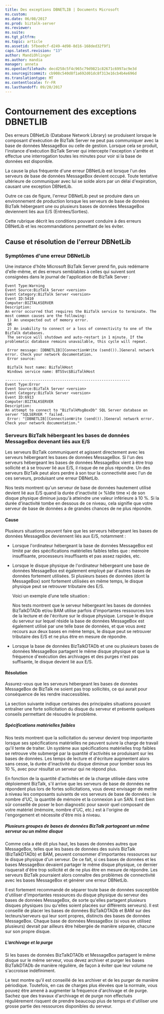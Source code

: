 ```yaml
---
title: Des exceptions DBNETLIB | Documents Microsoft
ms.custom: 
ms.date: 06/08/2017
ms.prod: biztalk-server
ms.reviewer: 
ms.suite: 
ms.tgt_pltfrm: 
ms.topic: article
ms.assetid: 5fbee0cf-d249-4d98-8d16-168ded32f9f1
caps.latest.revision: "13"
author: MandiOhlinger
ms.author: mandia
manager: anneta
ms.openlocfilehash: decd258c5f4c965c79d9821c82671c6997ac9e3d
ms.sourcegitcommit: cb908c540d8f1a692d01dc8f313e16cb4b4e696d
ms.translationtype: MT
ms.contentlocale: fr-FR
ms.lasthandoff: 09/20/2017
---
```

# <a name="avoiding-dbnetlib-exceptions"></a>Contournement des exceptions DBNETLIB
Des erreurs DBNetLib (Database Network Library) se produisent lorsque le composant d'exécution de BizTalk Server ne peut pas communiquer avec la base de données MessageBox ou celle de gestion. Lorsque cela se produit, l'instance d'exécution BizTalk Server qui intercepte l'exception s'arrête et effectue une interrogation toutes les minutes pour voir si la base de données est disponible.  
  
 La cause la plus fréquente d'une erreur DBNetLib est lorsque l'un des serveurs de base de données MessageBox devient occupé. Toute tentative ultérieure de communiquer avec lui se solde alors par un délai d'expiration, causant une exception DBNetLib.  
  
 Outre ce cas de figure, l'erreur DBNetLib peut se produire dans un environnement de production lorsque les serveurs de base de données BizTalk hébergeant une ou plusieurs bases de données MessageBox  deviennent liés aux E/S (Entrées/Sorties).  
  
 Cette rubrique décrit les conditions pouvant conduire à des erreurs DBNetLib et les recommandations permettant de les éviter.  
  
## <a name="cause-and-resolution-for-the-dbnetlib-error"></a>Cause et résolution de l'erreur DBNetLib  
  
### <a name="symptoms-of-a-dbnetlib-error"></a>Symptômes d'une erreur DBNetLib  
 Une instance d'hôte Microsoft BizTalk Server prend fin, puis redémarre d'elle-même, et des erreurs semblables à celles qui suivent sont consignées dans le journal de l'application de BizTalk Server :  
  
```  
Event Type:Warning  
Event Source:BizTalk Server <version>  
Event Category:BizTalk Server <version>   
Event ID:5410  
Computer:BIZTALKSERVER  
Description:  
An error occurred that requires the BizTalk service to terminate. The most common causes are the following:  
 1) An unexpected out of memory error.  
 OR  
 2) An inability to connect or a loss of connectivity to one of the BizTalk databases.   
 The service will shutdown and auto-restart in 1 minute. If the problematic database remains unavailable, this cycle will repeat.  
  
 Error message: [DBNETLIB][ConnectionWrite (send()).]General network error. Check your network documentation.  
 Error source:    
  
 BizTalk host name: BizTalkHost  
 Windows service name: BTSSvc$BizTalkHost   
  
---------------------------------------------------------  
Event Type:Error  
Event Source:BizTalk Server <version>  
Event Category:BizTalk Server <version>   
Event ID:6913  
Computer:BIZTALKSERVER  
Description:  
An attempt to connect to "BizTalkMsgBoxDb" SQL Server database on server "SQLSERVER " failed.  
 Error: "[DBNETLIB][ConnectionWrite (send()).]General network error. Check your network documentation."  
```  
  
### <a name="biztalk-database-servers-hosting-messagebox-databases-becoming-io-bound"></a>Serveurs BizTalk hébergeant les bases de données MessageBox devenant liés aux E/S  
 Les serveurs BizTalk communiquent et agissent directement avec les serveurs hébergeant les bases de données MessageBox. Si l'un des serveurs hébergeant les bases de données MessageBox vient à être trop sollicité et à se trouver lié aux E/S, il risque de ne plus répondre. Un des serveurs BizTalk peut alors perdre à son tour la connectivité avec l'un de ces serveurs, produisant une erreur DBNetLib.  
  
 Nos tests montrent qu'un serveur de base de données hautement utilisé devient lié aux E/S quand la durée d'inactivité (« %Idle time ») de son disque physique diminue jusqu'à atteindre une valeur inférieure à 10 %. Si la durée d'inactivité tombe en dessous de ce niveau, cela signifie que votre serveur de base de données a de grandes chances de ne plus répondre.  
  
#### <a name="cause"></a>Cause  
 Plusieurs situations peuvent faire que les serveurs hébergeant les bases de données MessageBox deviennent liés aux E/S, notamment :  
  
-   Lorsque l'ordinateur hébergeant la base de données MessageBox est limité par des spécifications matérielles faibles telles que : mémoire insuffisante, processeurs insuffisants et pas assez rapides, etc.  
  
-   Lorsque le disque physique de l'ordinateur hébergeant une base de données MessageBox est également employé par d'autres bases de données fortement utilisées. Si plusieurs bases de données (dont la MessageBox) sont fortement utilisées en même temps, le disque physique peut se retrouver tributaire des E/S.  
  
     Voici un exemple d’une telle situation :  
  
     Nos tests montrent que le serveur hébergeant les bases de données BizTalkDTADb et/ou BAM utilise parfois d'importantes ressources lors de la lecture et de l'écriture sur le disque physique. Lorsque le disque du serveur sur lequel réside la base de données MessageBox est également utilisé par une telle base de données, et que vous avez recours aux deux bases en même temps, le disque peut se retrouver tributaire des E/S et ne plus être en mesure de répondre.  
  
-   Lorsque la base de données BizTalkDTADb et une ou plusieurs bases de données MessageBox partagent le même disque physique et que la fréquence d'exécution des archivages et des purges n'est pas suffisante, le disque devient lié aux E/S.  
  
#### <a name="resolution"></a>Résolution  
 Assurez-vous que les serveurs hébergeant les bases de données MessageBox de BizTalk ne soient pas trop sollicités, ce qui aurait pour conséquence de les rendre inaccessibles.  
  
 La section suivante indique certaines des principales situations pouvant entraîner une forte sollicitation du disque du serveur et présente quelques conseils permettant de résoudre le problème.  
  
##### <a name="low-hardware-specs"></a>Spécifications matérielles faibles  
 Nos tests montrent que la sollicitation du serveur devient trop importante lorsque ses spécifications matérielles ne peuvent suivre la charge de travail qu'il tente de traiter. Un système aux spécifications matérielles trop faibles se retrouve vite submergé par la quantité d'activités se produisant sur les bases de données. Les temps de lecture et d'écriture augmentent alors sans cesse, la durée d'inactivité du disque diminue pour tomber sous les 10 %, avec pour résultat un serveur qui ne répond plus.  
  
 En fonction de la quantité d'activités et de la charge utilisée dans votre déploiement BizTalk, s'il arrive que les serveurs de base de données ne répondent plus lors de fortes sollicitations, vous devez envisager de mettre à niveau les composants suivants de vos serveurs de base de données : le nombre d'UC, la quantité de mémoire et la connexion à un SAN. Il est bien sûr conseillé de poser le bon diagnostic pour savoir quel composant de votre matériel (mémoire, nombre d'UC, etc.) est à l'origine de l'engorgement et nécessite d'être mis à niveau.  
  
##### <a name="sharing-one-server-or-disk-for-more-than-one-group-of-biztalk-databases"></a>Plusieurs groupes de bases de données BizTalk partageant un même serveur ou un même disque  
 Comme cela a été dit plus haut, les bases de données autres que MessageBox, telles que les bases de données des suivis BizTalk (BizTalkDTADb) et BAM, peuvent consommer d'importantes ressources sur le disque physique d'un serveur. De ce fait, si ces bases de données et les bases MessageBox devaient partager le même disque physique, ce dernier risquerait d'être trop sollicité et de ne plus être en mesure de répondre. Les serveurs BizTalk pourraient alors connaître des problèmes de connectivité avec les bases MessageBox et générer une erreur DBNetLib.   
  
 Il est fortement recommandé de séparer toute base de données susceptible d'utiliser d'importantes ressources du disque physique du serveur des bases de données MessageBox, de sorte qu'elles partagent plusieurs disques physiques (ou qu'elles soient placées sur différents serveurs). Il est conseillé de placer les bases de données BizTalkDTADb et BAM sur des lecteurs/serveurs qui leur sont propres, distincts des bases de données MessageBox. Chaque base de données MessageBox (si vous en utilisez plusieurs) devrait par ailleurs être hébergée de manière séparée, chacune sur son propre disque.  
  
##### <a name="archiving-and-purging"></a>L'archivage et la purge  
 Si les bases de données BizTalkDTADb et MessageBox partagent le même disque sur le même serveur, vous devez archiver et purger les bases BizTalkDTADb de manière régulière, de façon à éviter que leur volume ne s'accroisse indéfiniment.  
  
 Le test montre qu'il est conseillé de les archiver et de les purger de manière périodique. Toutefois, en cas de charges plus élevées que la normale, vous pouvez être amené à augmenter la fréquence d'archivage et de purge. Sachez que des travaux d'archivage et de purge non effectués régulièrement risquent de prendre beaucoup plus de temps et d'utiliser une grosse partie des ressources disponibles du serveur.